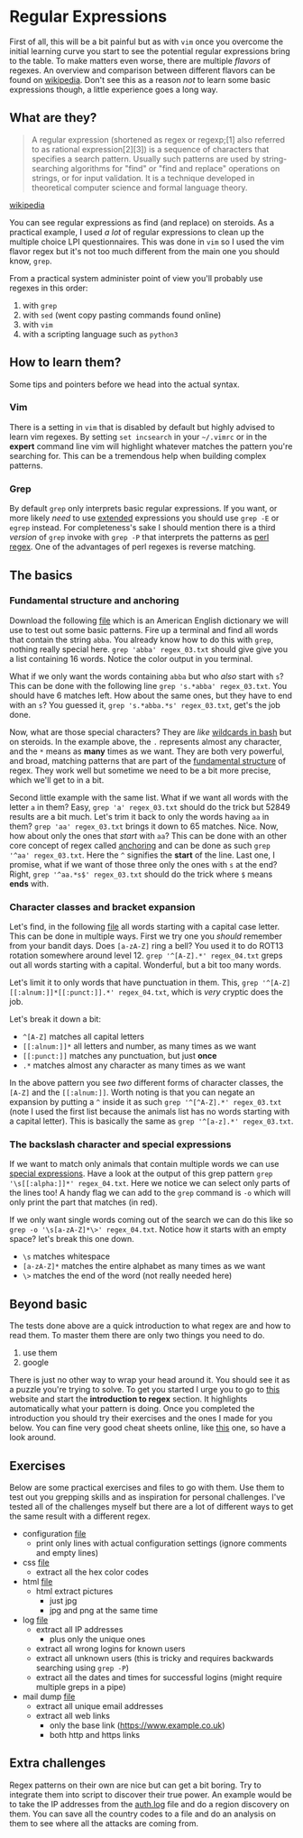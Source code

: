 # Regular Expressions

First of all, this will be a bit painful but as with `vim` once you overcome the initial learning curve you start to see the potential regular expressions bring to the table.
To make matters even worse, there are multiple *flavors* of regexes.
An overview and comparison between different flavors can be found on [wikipedia](https://en.wikipedia.org/wiki/Comparison_of_regular-expression_engines).
Don't see this as a reason *not* to learn some basic expressions though, a little experience goes a long way.

## What are they?

> A regular expression (shortened as regex or regexp;[1] also referred to as rational expression[2][3]) is a sequence of characters that specifies a search pattern. Usually such patterns are used by string-searching algorithms for "find" or "find and replace" operations on strings, or for input validation. It is a technique developed in theoretical computer science and formal language theory.

[wikipedia](https://en.wikipedia.org/wiki/Regular_expression)

You can see regular expressions as find (and replace) on steroids.
As a practical example, I used *a lot* of regular expressions to clean up the multiple choice LPI questionnaires.
This was done in `vim` so I used the vim flavor regex but it's not too much different from the main one you should know, `grep`.

From a practical system administer point of view you'll probably use regexes in this order:

1. with `grep`
2. with `sed` (went copy pasting commands found online)
3. with `vim`
4. with a scripting language such as `python3`

## How to learn them?

Some tips and pointers before we head into the actual syntax.

### Vim

There is a setting in `vim` that is disabled by default but highly advised to learn vim regexes.
By setting `set incsearch` in your `~/.vimrc` or in the **expert** command line vim will highlight whatever matches the pattern you're searching for.
This can be a tremendous help when building complex patterns.

### Grep

By default `grep` only interprets basic regular expressions.
If you want, or more likely *need* to use [extended](https://www.gnu.org/software/grep/manual/html_node/Basic-vs-Extended.html) expressions you should use `grep -E` or `egrep` instead.
For completeness's sake I should mention there is a third *version* of `grep` invoke with `grep -P` that interprets the patterns as [perl regex](https://perldoc.perl.org/perlre).
One of the advantages of perl regexes is reverse matching.

## The basics

### Fundamental structure and anchoring

Download the following [file](./assets/regex_03.txt) which is an American English dictionary we will use to test out some basic patterns.
Fire up a terminal and find all words that contain the string `abba`.
You already know how to do this with `grep`, nothing really special here.
`grep 'abba' regex_03.txt` should give give you a list containing 16 words.
Notice the color output in you terminal.

What if we only want the words containing `abba` but who *also* start with `s`?
This can be done with the following line `grep 's.*abba' regex_03.txt`.
You should have 6 matches left.
How about the same ones, but they have to end with an `s`?
You guessed it, `grep 's.*abba.*s' regex_03.txt`, get's the job done.

Now, what are those special characters?
They are *like* [wildcards in bash](https://ryanstutorials.net/linuxtutorial/wildcards.php) but on steroids.
In the example above, the `.` represents almost any character, and the `*` means as **many** times as we want.
They are both very powerful, and broad, matching patterns that are part of the [fundamental structure](https://www.gnu.org/software/grep/manual/html_node/Fundamental-Structure.html#Fundamental-Structure) of regex.
They work well but sometime we need to be a bit more precise, which we'll get to in a bit.

Second little example with the same list.
What if we want all words with the letter `a` in them?
Easy, `grep 'a' regex_03.txt` should do the trick but 52849 results are a bit much.
Let's trim it back to only the words having `aa` in them?
`grep 'aa' regex_03.txt` brings it down to 65 matches.
Nice.
Now, how about only the ones that *start* with `aa`?
This can be done with an other core concept of regex called [anchoring](https://www.gnu.org/software/grep/manual/html_node/Anchoring.html#Anchoring) and can be done as such `grep '^aa' regex_03.txt`.
Here the `^` signifies the **start** of the line.
Last one, I promise, what if we want of those three only the ones with `s` at the end?
Right, `grep '^aa.*s$' regex_03.txt` should do the trick where `$` means **ends** with.

### Character classes and bracket expansion

Let's find, in the following [file](./assets/regex_04.txt) all words starting with a capital case letter.
This can be done in multiple ways.
First we try one you *should* remember from your bandit days.
Does `[a-zA-Z]` ring a bell?
You used it to do ROT13 rotation somewhere around level 12.
`grep '^[A-Z].*' regex_04.txt` greps out all words starting with a capital.
Wonderful, but a bit too many words.

Let's limit it to only words that have punctuation in them.
This, `grep '^[A-Z][[:alnum:]]*[[:punct:]].*' regex_04.txt`, which is *very* cryptic does the job.

Let's break it down a bit:

* `^[A-Z]` matches all capital letters
* `[[:alnum:]]*` all letters and number, as many times as we want
* `[[:punct:]]` matches any punctuation, but just **once**
* `.*` matches almost any character as many times as we want

In the above pattern you see *two* different forms of character classes, the `[A-Z]` and the `[[:alnum:]]`.
Worth noting is that you can negate an expansion by putting a `^` inside it as such `grep '^[^A-Z].*' regex_03.txt` (note I used the first list because the animals list has no words starting with a capital letter).
This is basically the same as `grep '^[a-z].*' regex_03.txt`.

### The backslash character and special expressions

If we want to match only animals that contain multiple words we can use [special expressions](https://www.gnu.org/software/grep/manual/html_node/The-Backslash-Character-and-Special-Expressions.html#The-Backslash-Character-and-Special-Expressions).
Have a look at the output of this grep pattern `grep '\s[[:alpha:]]*' regex_04.txt`.
Here we notice we can select only parts of the lines too!
A handy flag we can add to the `grep` command is `-o` which will only print the part that matches (in red).

If we only want single words coming out of the search we can do this like so `grep -o '\s[a-zA-Z]*\>' regex_04.txt`.
Notice how it starts with an empty space?
let's break this one down.

* `\s` matches whitespace
* `[a-zA-Z]*` matches the entire alphabet as many times as we want
* `\>` matches the end of the word (not really needed here)

## Beyond basic

The tests done above are a quick introduction to what regex are and how to read them.
To master them there are only two things you need to do.

1. use them
2. google 

There is just no other way to wrap your head around it.
You should see it as a puzzle you're trying to solve.
To get you started I urge you to go to [this](http://regextutorials.com/) website and start the **introduction to regex** section.
It highlights automatically what your pattern is doing.
Once you completed the introduction you should try their exercises and the ones I made for you below.
You can fine very good cheat sheets online, like [this](https://cheatography.com/davechild/cheat-sheets/regular-expressions/) one, so have a look around.

## Exercises

Below are some practical exercises and files to go with them.
Use them to test out you grepping skills and as inspiration for personal challenges.
I've tested all of the challenges myself but there are a lot of different ways to get the same result with a different regex.

* configuration [file](./assets/sysctl.conf)
	* print only lines with actual configuration settings (ignore comments and empty lines)
* css [file](./assets/teddit.css)
	* extract all the hex color codes
* html [file](./assets/teddit.html)
	* html extract pictures
		* just jpg
		* jpg and png at the same time
* log [file](./assets/auth.log)
	* extract all IP addresses
		* plus only the unique ones
	* extract all wrong logins for known users
	* extract all unknown users (this is tricky and requires backwards searching using `grep -P`)
	* extract all the dates and times for successful logins (might require multiple greps in a pipe)
* mail dump [file](./assets/dump.mail)
	* extract all unique email addresses
	* extract all web links
		* only the base link (https://www.example.co.uk)
		* both http and https links

## Extra challenges

Regex patterns on their own are nice but can get a bit boring.
Try to integrate them into script to discover their true power.
An example would be to take the IP addresses from the [auth.log](./assets/auth.log) file and do a region discovery on them.
You can save all the country codes to a file and do an analysis on them to see where all the attacks are coming from.
